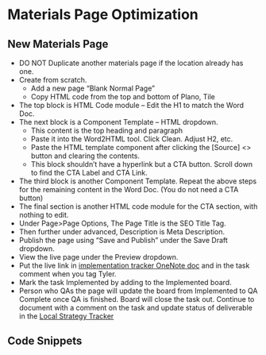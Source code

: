 # Materials Page Optimization

## New Materials Page

- DO NOT Duplicate another materials page if the location already has one.
- Create from scratch.
    - Add a new page “Blank Normal Page”
    - Copy HTML code from the top and bottom of Plano, Tile
- The top block is HTML Code module – Edit the H1 to match the Word Doc.
- The next block is a Component Template – HTML dropdown.
    - This content is the top heading and paragraph
    - Paste it into the Word2HTML tool. Click Clean. Adjust H2, etc.
    - Paste the HTML template component after clicking the [Source] <> button and clearing the contents.
    - This block shouldn’t have a hyperlink but a CTA button. Scroll down to find the CTA Label and CTA Link.
- The third block is another Component Template. Repeat the above steps for the remaining content in the Word Doc. (You do not need a CTA button)
- The final section is another HTML code module for the CTA section, with nothing to edit.
- Under Page>Page Options, The Page Title is the SEO Title Tag.
- Then further under advanced, Description is Meta Description.
- Publish the page using “Save and Publish” under the Save Draft dropdown.
- View the live page under the Preview dropdown.
- Put the live link in [implementation tracker OneNote doc](https://oneupweb.sharepoint.com/sites/localmarketing/_layouts/15/Doc.aspx?sourcedoc=%7b5b70e07d-8986-4311-b652-89f81c07c4fc%7d&action=edit&wd=target%28Implementation.one%7C63218e3a-35e4-44ee-9d32-0d2eebc94973%2FImplementation%20Tracker%20for%20Speed%7Ce61d5783-3283-4ddb-9c36-af6c8ecb65ef%2F%29&wdorigin=NavigationUrl) and in the task comment when you tag Tyler.
- Mark the task Implemented by adding to the Implemented board.
- Person who QAs the page will update the board from Implemented to QA Complete once QA is finished. Board will close the task out. Continue to document with a comment on the task and update status of deliverable in the [Local Strategy Tracker](https://oneupweb.sharepoint.com/:x:/s/client-floorcoveringsinternational/EfKwXOnspC5KvtM0KhJasMEBnPwhZBG3vZKykoTFTr2E-w?e=KhmanZ)

## Code Snippets

